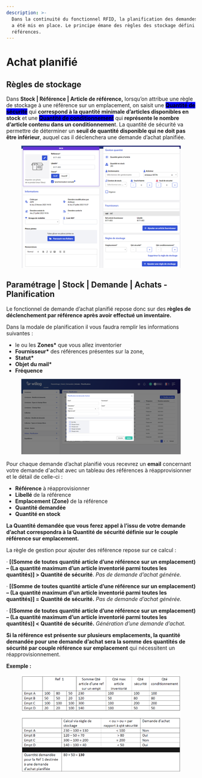 ```yaml
---
description: >-
  Dans la continuité du fonctionnel RFID, la planification des demandes d’achat
  a été mis en place. Le principe émane des règles des stockage défini sur les
  références.
---
```


# Achat planifié

## Règles de stockage

Dans **Stock | Référence | Article de référence,** lorsqu’on attribue une règle de stockage à une référence sur un emplacement, on saisit une <mark style="background-color:blue;">**Quantité de sécurité**</mark> qui **correspond à la quantité minimale d’articles disponibles en stock** et une <mark style="background-color:blue;">**Quantité de conditionnement**</mark> qui **représente le nombre d’article contenu dans un conditionnemen**t. La quantité de sécurité va permettre de déterminer un **seuil de quantité disponible qui ne doit pas être inférieur**, auquel cas il déclenchera une demande d’achat planifiée.

<figure><img src="../../../../.gitbook/assets/image (6).png" alt=""><figcaption></figcaption></figure>

## Paramétrage | Stock | Demande | Achats - Planification

Le fonctionnel de demande d’achat planifié repose donc sur des **règles de déclenchement par référence après avoir effectué un inventaire.**&#x20;

Dans la modale de planification il vous faudra remplir les informations suivantes : &#x20;

* le ou les **Zones\*** que vous allez inventorier
* **Fournisseur\*** des références présentes sur la zone,&#x20;
* **Statut\***
* **Objet du mail\***
* **Fréquence**

<figure><img src="../../../../.gitbook/assets/image (7).png" alt=""><figcaption></figcaption></figure>

Pour chaque demande d’achat planifié vous recevrez un **email** concernant votre demande d'achat avec un tableau des références à réapprovisionner et le détail de celle-ci :&#x20;

* &#x20;**Référence** à réapprovisionner
* **Libellé** de la référence
* **Emplacement (Zone)** de la référence
* **Quantité demandée**
* **Quantité en stock**&#x20;

**La Quantité demandée que vous ferez appel à l’issu de votre demande d’achat correspondra à la Quantité de sécurité définie sur le couple référence sur emplacement.**

La règle de gestion pour ajouter des référence repose sur ce calcul :

·       **\[(Somme de toutes quantité article d’une référence sur un emplacement) – (La quantité maximum d’un article inventorié parmi toutes les quantités)] > Quantité de sécurité**. _Pas de demande d’achat générée._

·        **\[(Somme de toutes quantité article d’une référence sur un emplacement) – (La quantité maximum d’un article inventorié parmi toutes les quantités)] = Quantité de sécurité.** _Pas de demande d’achat générée._

·      **\[(Somme de toutes quantité article d’une référence sur un emplacement) – (La quantité maximum d’un article inventorié parmi toutes les quantités)] < Quantité de sécurité.** _Génération d’une demande d’achat._

**Si la référence est présente sur plusieurs emplacements, la quantité demandée pour une demande d’achat sera la somme des quantités de sécurité par couple référence sur emplacement** qui nécessitent un réapprovisionnement.

**Exemple :**&#x20;

<figure><img src="../../../../.gitbook/assets/image (93).png" alt=""><figcaption></figcaption></figure>
